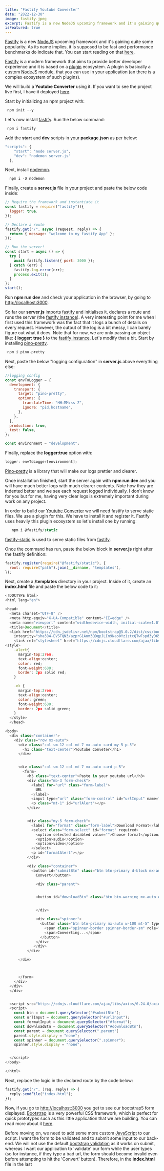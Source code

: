 ```yaml
---
title: "Fastify Youtube Converter"
date: "2022-12-30"
image: fastify.jpeg
excerpt: Fastify is a new NodeJS upcoming framework and it's gaining quite some popularity and we are going to build a Youtube Converter app.
isFeatured: true
---
```


[Fastify](https://www.fastify.io/) is a new [NodeJS](https://nodejs.org/en/about) upcoming framework and it's gaining quite some popularity. As its name implies, it is supposed to be fast and performance benchmarks do indicate that. You can start reading on that [here](https://www.fastify.io/benchmarks/).

[Fastify](https://www.fastify.io/) is a modern framework that aims to provide better developer experience and it is based on a [plugin](https://www.fastify.io/docs/latest/Reference/Plugins/) ecosystem. A plugin is basically a custom [NodeJS](https://nodejs.org/en/about) module, that you can use in your application (an there is a complex ecosystem of such plugins).

We will build a **Youtube Converter** using it. If you want to see the project live first, I have it deployed [here](https://interesting-cyan-exception.glitch.me/).

Start by initializing an npm project with:

```js
 npm init --y
```

Let's now install [fastify](https://www.fastify.io/). Run the below command:

```js
 npm i fastify
```

Add the **start** and **dev** scripts in your **package.json** as per below:

```js
"scripts": {
    "start": "node server.js",
    "dev": "nodemon server.js"
  },
```

Next, install [nodemon](https://www.npmjs.com/package/nodemon).

```js
  npm i -D nodemon
```

Finally, create a **server.js** file in your project and paste the below code inside:

```js
// Require the framework and instantiate it
const fastify = require("fastify")({
  logger: true,
});

// Declare a route
fastify.get("/", async (request, reply) => {
  return { message: "welcome to my fastify App" };
});

// Run the server!
const start = async () => {
  try {
    await fastify.listen({ port: 3000 });
  } catch (err) {
    fastify.log.error(err);
    process.exit(1);
  }
};
start();
```

Run **npm run dev** and check your application in the browser, by going to [http://localhost:3000](http://localhost:3000).

So far our **server.js** imports [fastify](https://www.fastify.io/) and initialises it, declares a route and runs the server (the [fastify instance](https://www.fastify.io/docs/latest/Guides/Serverless/#creation-of-fastify-instance)). A very interesting point for me when I first used this framework was the fact that it logs a bunch of details on every request. However, the output of the log is a bit messy, I can barely figure out what it does. Note that for now, we are only passing an object like: **{ logger: true }** to the [fastify instance](https://www.fastify.io/docs/latest/Guides/Serverless/#creation-of-fastify-instance). Let's modify that a bit. Start by installing [pino-pretty](https://github.com/pinojs/pino-pretty).

```js
 npm i pino-pretty
```

Next, paste the below "logging configuration" in **server.js** above everything else:

```js
//logging config
const envToLogger = {
  development: {
    transport: {
      target: "pino-pretty",
      options: {
        translateTime: "HH:MM:ss Z",
        ignore: "pid,hostname",
      },
    },
  },
  production: true,
  test: false,
};

const environment = "development";
```

Finally, replace the **logger:true** option with:

```js
logger: envToLogger[environment];
```

[Pino-pretty](https://www.npmjs.com/package/pino-pretty?activeTab=readme) is a library that will make our logs prettier and clearer.

Once installation finished, start the server again with **npm run dev** and you will have much better logs with much clearer contents. Note how they are indented better and we see each request logged individually. I don't know for you but for me, having very clear logs is extremely important during work on any project.

In order to build our [Youtube Converter](https://defiant-trusting-block.glitch.me/) we will need fastify to serve static files. We use a plugin for this. We have to install it and register it. Fastify uses heavily this plugin ecosystem so let's install one by running:

```js
   npm i @fastify/static
```

[fastify-static](https://github.com/fastify/fastify-static) is used to serve static files from [fastify](https://www.fastify.io/).

Once the command has run, paste the below block in **server.js** right after the fastify definition:

```js
fastify.register(require("@fastify/static"), {
  root: require("path").join(__dirname, "templates"),
});
```

Next, create a **/templates** directory in your project. Inside of it, create an **index.html** file and paste the below code to it:

```js
<!DOCTYPE html>
<html lang="en">

<head>
  <meta charset="UTF-8" />
  <meta http-equiv="X-UA-Compatible" content="IE=edge" />
  <meta name="viewport" content="width=device-width, initial-scale=1.0" />
  <title>Document</title>
  <link href="https://cdn.jsdelivr.net/npm/bootstrap@5.0.2/dist/css/bootstrap.min.css" rel="stylesheet"
    integrity="sha384-EVSTQN3/azprG1Anm3QDgpJLIm9Nao0Yz1ztcQTwFspd3yD65VohhpuuCOmLASjC" crossorigin="anonymous" />
    <link rel="stylesheet" href="https://cdnjs.cloudflare.com/ajax/libs/font-awesome/6.0.0-beta3/css/all.min.css" integrity="sha512-Fo3rlrZj/k7ujTnHg4CGR2D7kSs0v4LLanw2qksYuRlEzO+tcaEPQogQ0KaoGN26/zrn20ImR1DfuLWnOo7aBA==" crossorigin="anonymous" referrerpolicy="no-referrer" />
<style>
    .alert{
      margin-top:2rem;
      text-align:center;
      color: red;
      font-weight:600;
      border: 2px solid red;
    }

    .ok {
      margin-top:2rem;
      text-align:center;
      color: green;
      font-weight:600;
      border: 2px solid green;
    }
  </style>
  </head>

<body>
  <div class="container">
    <div class="row mx-auto">
      <div class="col-sm-12 col-md-7 mx-auto card my-5 p-5">
        <h1 class="text-center">Youtube Conveter</h1>
      </div>


      <div class="col-sm-12 col-md-7 mx-auto card p-5">
        <form>
          <h3 class="text-center">Paste in your youtube url</h3>
          <div class="mb-3 form-check">
            <label for="url" class="form-label">
              URL
            </label>
            <input type="url" class="form-control" id="urlInput" name="url" />
            <p class="mt-1" id="urlAlert"></p>
          </div>


          <div class="my-5 form-check">
            <label for="format" class="form-label">Download Format</label>
            <select class="form-select" id="format" required>
              <option selected disabled value="">Choose format</option>
              <option>audio</option>
              <option>video</option>
            </select>
            <p id="formatAlert"></p>
          </div>

          <div class="container">
            <button id="submitBtn" class="btn btn-primary d-block mx-auto w-100">
              Convert</button>

              <div class="parent">


              <button id="downloadBtn" class="btn btn-warning mx-auto w-100 mt-5">


              </div>

              <div class="spinner">
                <button class="btn btn-primary mx-auto w-100 mt-5" type="button" disabled>
                  <span class="spinner-border spinner-border-sm" role="status" aria-hidden="true"></span>
                  <span>Converting...</span>
                </button>
              </div>
             </div>
          </div>

      </div>



      </form>
    </div>
  </div>
  </div>


  <script src="https://cdnjs.cloudflare.com/ajax/libs/axios/0.24.0/axios.min.js" integrity="sha512-u9akINsQsAkG9xjc1cnGF4zw5TFDwkxuc9vUp5dltDWYCSmyd0meygbvgXrlc/z7/o4a19Fb5V0OUE58J7dcyw==" crossorigin="anonymous" referrerpolicy="no-referrer"></script>
  <script>
    const btn = document.querySelector("#submitBtn");
    const urlInput = document.querySelector("#urlInput");
    const formatInput = document.querySelector("#format");
    const downloadBtn = document.querySelector("#downloadBtn");
    const parent = document.querySelector(".parent")
    parent.style.display = "none";
    const spinner = document.querySelector(".spinner");
    spinner.style.display = "none";


  </script>
</body>

</html>
```

Next, replace the logic in the declared route by the code below:

```js
fastify.get("/", (req, reply) => {
  reply.sendFile("index.html");
});
```

Now, if you go to [http://localhost:3000](http://localhost:3000) you get to see our bootstrap5 form displayed. [Bootstrap](https://getbootstrap.com/docs/5.0/getting-started/introduction/) is a very powerful CSS framework, which is perfect for quick prototypes such as this little application that we are building. You can read more about it [here](https://getbootstrap.com/docs/5.0/getting-started/introduction/).

Before moving on, we need to add some more custom [JavaScript](https://developer.mozilla.org/en-US/docs/Web/JavaScript) to our script. I want the form to be validated and to submit some input to our back-end. We will not use the default [bootstrap validation](https://getbootstrap.com/docs/5.0/forms/validation/) as it works on submit, whereas I want our application to 'validate' our form while the user types (so for instance, if they type a bad url, the form should become invalid even before attempting to hit the 'Convert' button). Therefore, in the **index.html** file in the last <script> tag, just add the below custom code:

```js
const formData = {};

const displayAlert = (selector, msg, className) => {
  document.querySelector(selector).innerHTML = msg;
  document.querySelector(selector).className = className;
};

const valdiateUrl = (url) => {
  const pattern = new RegExp(
    "^(https?:\\/\\/)?" + // protocol
      "((([a-z\\d]([a-z\\d-]*[a-z\\d])*)\\.)+[a-z]{2,}|" + // domain name
      "((\\d{1,3}\\.){3}\\d{1,3}))" + // OR ip (v4) address
      "(\\:\\d+)?(\\/[-a-z\\d%_.~+]*)*" + // port and path
      "(\\?[;&a-z\\d%_.~+=-]*)?" + // query string
      "(\\#[-a-z\\d_]*)?$",
    "i"
  ); // fragment locator
  return !!pattern.test(url);
};

const grabUrl = () => {
  const url = urlInput.value;

  const isValidUrl = valdiateUrl(url);
  if (isValidUrl) {
    formData.url = url;
    displayAlert("#urlAlert", "Url OK", "ok");
  } else {
    displayAlert("#urlAlert", "invalid Url", "alert");
  }
};

const grabFormat = (e) => {
  formData.format = e.target.value;
};

const submitData = async (e) => {
  e.preventDefault();
  if (!formData["url"]) {
    displayAlert("#urlAlert", "missing Url", "alert");
  } else if (!formData["format"]) {
    displayAlert("#formatAlert", "missing Format", "alert");
  } else {
    displayAlert("#urlAlert", "", "");
    displayAlert("#formatAlert", "", "");
    const { format } = formData;
    try {
      spinner.style.display = "block";
      parent.style.display = "none";
      const reply = await axios.post(`/${format}`, formData);
      triggerDownload(reply);
    } catch (err) {
      console.log(err);
    }
  }
};

const triggerDownload = (reply) => {
  spinner.style.display = "none";
  parent.style.display = "block";
  downloadBtn.ext = reply.data.ext;
  let iconPlaceholder;
  if (reply.data.ext === "mp3") {
    iconPlaceholder = `<i class="fas fa-music"></i>`;
  }
  if (reply.data.ext === "mp4") {
    iconPlaceholder = `<i class="fas fa-film"></i>`;
  }

  if (reply.data.isTooLong === true) {
    downloadBtn.innerHTML = `<h1>Video size is too long</h1>`;
    downloadBtn.disabled = true;
  } else {
    downloadBtn.innerHTML = `Download ${reply.data.title} .${downloadBtn.ext} ${iconPlaceholder}`;
    downloadBtn.id = reply.data.id;
  }
};

const downloadSong = async (e) => {
  e.preventDefault();
  const id = e.target.id;
  const ext = e.target.ext;
  const rootDomain = window.location.origin;
  window.open(`${rootDomain}/download/${id}?extension=${ext}`, "_blank");
};

btn.addEventListener("click", submitData);

downloadBtn.addEventListener("click", downloadSong);
urlInput.addEventListener("input", grabUrl);
formatInput.addEventListener("input", grabFormat);
```

We have added a bunch of methods, but I will discuss only 3 of them. **submitData()** submits the data using the [axios](https://axios-http.com/docs/intro) library. It makes an [http request](https://developer.mozilla.org/en-US/docs/Web/HTTP/Methods) from the client with the user input data (if it passes the validation) so if they paste in a good url and choose a format.

The **triggerDownload()** method shows the download button and sets some attributes onto it (such as disabled if the video is too long or id so that we know which song we want to download).

Finally the **downloadSong()** method opens a new tab and sends 2 parameters (the video/song id as a url parameter and the extension as a query string parameter so that we can download a specific song and a specific format). Note that we want our users to choose if they want to download an [mp3 audio](https://en.wikipedia.org/wiki/MP3) song or a full [mp4 video](https://en.wikipedia.org/wiki/MP4_file_format).

Now we are pretty much done with the front, it's time to move to the back-end.

Let's start by installing [ytdl-core](https://www.npmjs.com/package/ytdl-core) so run the below command:

```js
    npm i ytdl-core
```

Import [ytdl-core](https://www.npmjs.com/package/ytdl-core) and [fs](https://nodejs.org/api/fs.html) up top in the **server.js** file:

```js
const ytdl = require("ytdl-core");
const fs = require("fs");
```

Next, add the below method in the **server.js** file:

```js
const downloadContentAndSendLink = async (srcUrl, ext, reply, opts = {}) => {
  const videoID = ytdl.getVideoID(srcUrl);
  let info = await ytdl.getInfo(videoID);
  const { videoDetails } = info;
  const { title } = videoDetails;

  let isTooLong = false;
  if (videoDetails.lengthSeconds > 7200) {
    isTooLong = true;
    return reply.send({ id: videoID, title, ext, isTooLong });
  }

  ytdl(srcUrl, opts)
    .pipe(fs.createWriteStream(`./templates/downloads/${videoID}.${ext}`))
    .on("finish", async function () {
      return reply.send({ id: videoID, title, ext, isTooLong });
    });
};
```

This method reads the [url](https://en.wikipedia.org/wiki/URL) from the [request.body](https://nodejs.org/en/docs/guides/anatomy-of-an-http-transaction) (note that just as [Express](https://expressjs.com/), [fastify](https://www.fastify.io/) also uses a [request](https://www.fastify.io/docs/latest/Reference/Request/#request) and a [response](https://www.fastify.io/docs/latest/Reference/Reply/#reply) object, which it calls [reply](https://www.fastify.io/docs/latest/Reference/Reply/#reply)), it checks the length of the video (we have set a limit of 7200 seconds so of 2 hrs) and if length is good it writes a [stream](https://nodejs.org/api/stream.html) with the video to the downloads directory. On the **finish** event, it sends the response to the client (a payload which we use to display the download button in our app and set up the extension and file id in the url on the front).

Create a **/templates/downloads** directory (remember that we registered as 'root' for [fastify-static](https://github.com/fastify/fastify-static) the 'templates' directory). That's where we will be saving our downloaded songs/videos.

Now, we can set up a route for the **/audio** format. Add it in the **server.js** file:

```js
fastify.post("/audio", async (request, reply) => {
  const srcUrl = request.body.url;

  await downloadContentAndSendLink(srcUrl, "mp3", reply, {
    filter: "audioonly",
    format: "mp3",
  });
});
```

Now, if you paste a youtube link in the interface, choose the 'audio' file in the dropdown and hit convert, you will see that the song is actually saved as an **mp3** file in the **/templates/downloads** directory on the server.

All looks good except for the fact that fastify throws an exception with 'reply already sent'. I've had this warning a few times before and it was quite annoying until I figured out how to deal with it. The warning looks like this:

![fastify reply already sent](fastify-reply-already-sent.png)

We need to **"promisify"** our function which is currently using a callback style. [Fastiy](https://www.fastify.io/) thinks these callbacks are unpredictable and throws warnings or errors for them. We are waiting for the 'finish' event to finish. We could move the [reply.send()](https://www.fastify.io/docs/latest/Reference/Routes/#async-await) call outside the 'finish' callback but that would mean that if our downloading takes longer, we generate the download button on the client, without actually having finished downloading the content on the server. In order to fix this in a more elegant way, we need to use a little utility function called [promisify](https://nodejs.org/api/util.html) that wraps the callback-style function in a [promise](https://developer.mozilla.org/en-US/docs/Web/JavaScript/Reference/Global_Objects/Promise). Import it up top in the **server.js**:

```js
const { promisify } = require("util");
```

Next, wrap the **downloadContentAndSendLink()** method in [promisify()](https://nodejs.org/api/util.html) like so:

```js
const pDownloadAndSend = promisify(downloadContentAndSendLink);
```

Finally in the **/audio** route, call the **pDownloadAndSend()** method instead of **downloadContentAndSendLink()**.

Try downloading a song again (audio format only for now) and you will see that no [fastify](https://www.fastify.io/) will throw no more warning.

Next, under the [fs](https://nodejs.org/api/fs.html) import up top add:

```js
const { readdirSync, unlinkSync, existsSync, mkdirSync } = fs;
```

Once that done, add the below block of code that will automatically create the downloads directory if it does not exist. Add it right under the **const fastify = ...** line:

```js
//create downloads dir if it does not exist
const downloadsDir = "./templates/downloads";
if (!existsSync(downloadsDir)) {
  mkdirSync(downloadsDir);
}
```

Finally we can set up the **/download** route so we'll be able to actually 'download' our youtube song from the client too (so far ) we have been downloading it only on the server. Paste the route in **server.js**:

```js
fastify.get("/download/:id", async (request, reply) => {
  const { id } = request.params;
  let info = await ytdl.getInfo(id);
  const { videoDetails } = info;
  const { title } = videoDetails;
  const { extension } = request.query;

  return reply.download(
    `./downloads/${id}.${extension}`,
    `${title}.${extension}`
  );
});
```

Now, if we click on the **Download** button in the client interface, we get the song downloaded from our server. This all seems to be working well, let's add the **/video** route too, so we can download in [mp4](https://en.wikipedia.org/wiki/MP4_file_format) format too. Paste it in the server.js:

```js
fastify.post("/video", async (req, reply) => {
  const srcUrl = req.body.url;
  await pDownloadAndSend(srcUrl, "mp4", reply);
});
```

Try submitting the same link, but this time choose the [video](https://en.wikipedia.org/wiki/Video_file_format) format in the interface. Next, once a new download button has been generated, click it and download your video. Try testing with more videos, even longer ones (try even with a more than 2 hr video, to see how everything works and how you get a 'video too long' response).

Our application is pretty much done, I want to do only 2 more things. First, I want the songs/videos to be deleted from the server say 1 minute after their first client download. We don't want our server to get overcrowded with data so that our app will crash. Furthermore, I also want to set up a cron job that will completely delete all the stuff in the **downloads** directory once a day, so that if someone just sends links to our server and downloads stuff in there, without actually downloading it on the client and triggering our custom delete logic, the videos/songs are still deleted automatically every 24 hrs.

Let's start with the bit of logic that deletes every video/song from our server 1 minute after it has been downloaded from the client. In order to do that, we just have to add the following bit of code in the **/download** route:

```js
//delete downloaded file after 1 min
setTimeout(async () => {
  const dir = "./templates/downloads";
  readdirSync(dir).forEach((f) =>
    f === `${id}.${extension}` ? unlinkSync(`${dir}/${f}`) : null
  );
}, 60000);
```

\*add the above code in the **/download** route, right above the return **reply.download()** line.

Next, if you try downloading your song again, from the client, it will get deleted in 1 min.

Now, we only need to set up the cron job that will delete everything in the **/downloads** directory once a day. We need to install another plugin called [fastify-cron](https://www.npmjs.com/package/fastify-cron). Run the below command:

```js
    npm i fastify-cron
```

Once that's done, import it up top in the **server.js** file:

```js
const fastifyCron = require("fastify-cron");
```

Next, we need to configure it. Paste this block in the **server.js** file, right above the block that creates the downloads directory:

```js
//set up cron
fastify.register(fastifyCron, {
  jobs: [
    {
      // Only these two properties are required,
      // the rest is from the node-cron API:
      // https://github.com/kelektiv/node-cron#api
      cronTime: "0 0 * * *", // Everyday at midnight UTC

      // Note: the callbacks (onTick & onComplete) take the server
      // as an argument, as opposed to nothing in the node-cron API:
      onTick: async () => {
        const dir = "./templates/downloads";
        readdirSync(dir).forEach((f) => unlinkSync(`${dir}/${f}`));
      },
    },
  ],
});
```

Finally, at the bottom of **server.js** replace the line **await fastify.listen({ port: 3000 });** with:

```js
await fastify.listen({ port: 3000 }, () => {
  fastify.cron.startAllJobs();
});
```

If you want to test the cron job a bit, you can modify the time for it based on your local time on the machine (or you can put simply **"\* \* \* \* \*"**) to trigger it.

We have now finished implementing our functionalities and even set up a cron tab to clean up our server downloads. If you want to check out the code for this project, you can do so by checking this [GitHub repo](https://github.com/StanciuDragosIoan/youtube-converter).

Thanks for sticking with me so far, and I really hope you've enjoyed this project.
